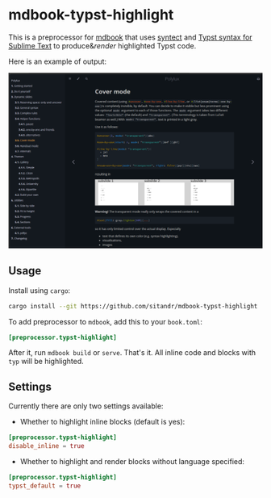 # mdbook-typst-highlight

This is a preprocessor for [mdbook](https://github.com/rust-lang/mdBook) that uses [syntect](https://github.com/trishume/syntect) and [Typst syntax for Sublime Text](https://github.com/hyrious/typst-syntax-highlight/tree/main) to produce&_render_ highlighted Typst code.

Here is an example of output:

![Example of highlighting](img/image.png)

## Usage

Install using `cargo`:

```bash
cargo install --git https://github.com/sitandr/mdbook-typst-highlight
```

To add preprocessor to `mdbook`, add this to your `book.toml`:

```toml
[preprocessor.typst-highlight]
```

After it, run `mdbook build` or `serve`. That's it. All inline code and blocks with `typ` will be highlighted.

## Settings

Currently there are only two settings available: 
- Whether to highlight inline blocks (default is yes):

```toml
[preprocessor.typst-highlight]
disable_inline = true
```

- Whether to highlight and render blocks without language specified:

```toml
[preprocessor.typst-highlight]
typst_default = true
```